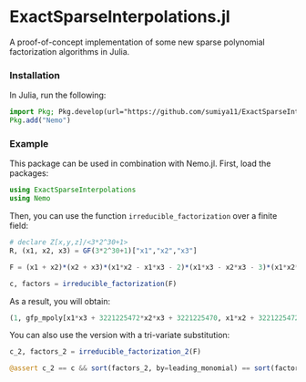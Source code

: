 # ExactSparseInterpolations.jl

A proof-of-concept implementation of some new sparse polynomial factorization algorithms in Julia. 

### Installation

In Julia, run the following:

```julia
import Pkg; Pkg.develop(url="https://github.com/sumiya11/ExactSparseInterpolations.jl")
Pkg.add("Nemo")
```

### Example

This package can be used in combination with Nemo.jl.
First, load the packages:

```julia
using ExactSparseInterpolations
using Nemo
```

Then, you can use the function `irreducible_factorization` over a finite field:

```julia
# declare Z[x,y,z]/<3*2^30+1>
R, (x1, x2, x3) = GF(3*2^30+1)["x1","x2","x3"]

F = (x1 + x2)*(x2 + x3)*(x1*x2 - x1*x3 - 2)*(x1*x3 - x2*x3 - 3)*(x1*x2*x3 - 99)

c, factors = irreducible_factorization(F)
```

As a result, you will obtain:

```julia
(1, gfp_mpoly[x1*x3 + 3221225472*x2*x3 + 3221225470, x1*x2 + 3221225472*x1*x3 + 3221225471, x1*x2*x3 + 3221225374, x2 + x3, x1 + x2])
```

You can also use the version with a tri-variate substitution:

```julia
c_2, factors_2 = irreducible_factorization_2(F)

@assert c_2 == c && sort(factors_2, by=leading_monomial) == sort(factors, by=leading_monomial)
```